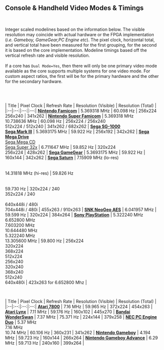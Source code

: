 
## Console & Handheld Video Modes & Timings

<br>

Integer scaled modelines based on the information below. The visible resolution may coincide with actual hardware or the FPGA implementation (_i.e. Gameboy, GameGear,PC Engine etc_). The pixel clock, horizontal total, and vertical total have been measured for the first grouping, for the second it is based on the core implementation. Modeline timings based off the vertical refresh rate and visible resolution.<br><br>
If a core has `Dual Mode=Yes`, then there will only be one primary video mode available as the core supports multiple systems for one video mode. For custom aspect ratios, the first will be for the primary hardware and the other for the secondary hardware.<br><br>

<br>

| Title | Pixel Clock | Refresh Rate | Resolution (Visible) | Resolution (Total) |
|:--|:--:|:--:|:--:|
[**Nintendo Famicom**](https://github.com/atrac17/MiSTer_Integer_Modelines/blob/Update/console/console.md#nintendo-famicom--nintendo-entertainment-system) | 5.369318 MHz | 60.098 Hz | 256x224<br>256x240 | 341x262 |
[**Nintendo Super Famicom**](https://github.com/atrac17/MiSTer_Integer_Modelines/blob/Update/console/console.md#super-famicom--super-nintendo) | 5.369318 MHz<br>10.738636 MHz | 60.098 Hz | 256x224 / 256x240<br>512x224 / 512x240 | 341x262 / 682x262 |
[**Sega SG-1000**](https://github.com/atrac17/MiSTer_Integer_Modelines/blob/Update/console/console.md#sega-sg-1000)<br>[**Sega Mark III**](https://github.com/atrac17/MiSTer_Integer_Modelines/blob/Update/console/console.md#sega-mark-iii--sega-master-system-sega-sg-1000-compatible) | 5.3693175 MHz | 59.922 Hz | 256x192 | 342x262 |
[**Sega Mega Drive**](https://github.com/atrac17/MiSTer_Integer_Modelines/blob/Update/console/console.md#sega-mega-drive--sega-genesis)<br>[Sega Mega CD](https://github.com/atrac17/MiSTer_Integer_Modelines/blob/Update/console/console.md#sega-mega-drive--sega-genesis)<br>[Sega Super 32x](https://github.com/atrac17/MiSTer_Integer_Modelines/blob/Update/console/console.md#sega-mega-drive--sega-genesis) | 6.711647 MHz | 59.852 Hz | 320x224<br>256x224 | 428x262 |
[**Sega GameGear**](https://github.com/atrac17/MiSTer_Integer_Modelines/blob/Update/console/console.md#sega-game-gear) | 5.3693175 MHz | 59.922 Hz | 160x144 | 342x262 |
[**Sega Saturn**](https://github.com/atrac17/MiSTer_Integer_Modelines/blob/Update/console/console.md#sega-saturn) | 7.15909 MHz (lo-res)<br><br><br>14.31818 MHz (hi-res) | 59.826 Hz<br><br><br>59.730 Hz | 320x224 / 240<br>352x224 / 240<br><br>640x448i / 480i<br>704x448i / 480i | 455x263 / 910x263 |
[**SNK NeoGeo AES**](https://github.com/atrac17/MiSTer_Integer_Modelines/blob/Update/console/console.md#neo-geo-advanced-entertainment-system) | 6.041957 MHz | 59.599 Hz | 320x224 | 384x264 |
[**Sony PlayStation**](https://github.com/atrac17/MiSTer_Integer_Modelines/blob/Update/console/console.md#sony-playstation) | 5.322240 MHz<br>6.652800 MHz<br>7.603200 MHz<br>10.644480 MHz<br>5.322240 MHz<br>13.305600 MHz | 59.800 Hz | 256x224<br>320x224<br>368x224<br>512x224<br>256x240<br>320x240<br>368x240<br>512x240<br>640x480i | 423x263 for 6.652800 Mhz |

<br>

| Title | Pixel Clock | Refresh Rate | Resolution (Visible) | Resolution (Total) |
|:--|:--:|:--:|:--:|
[**Atari 7800**](https://github.com/atrac17/MiSTer_Integer_Modelines/blob/Update/console/console.md#atari-7800) | 7.16 MHz | 59.965 Hz | 372x224 | 454x263 |
[**Atari Lynx**](https://github.com/atrac17/MiSTer_Integer_Modelines/blob/Update/console/console.md#atari-lynx) | 7.11 MHz | 59.176 Hz | 160x102 | 445x270 |
[**Bandai WonderSwan**](https://github.com/atrac17/MiSTer_Integer_Modelines/blob/Update/console/console.md#bandai-wonderswan--wonderswan-color) | 7.37 MHz | 75.371 Hz | 224x144 | 379x258 |
[**NEC PC Engine Duo**](https://github.com/atrac17/MiSTer_Integer_Modelines/blob/Update/console/console.md#pc-engine-duo--turbo-duo) | 5.37 MHz<br>7.16 MHz<br>10.74 MHz | 60.106 Hz | 360x231 | 341x262 |
[**Nintendo Gameboy**](https://github.com/atrac17/MiSTer_Integer_Modelines/blob/Update/console/console.md#game-boy--game-boy-color) | 4.194 MHz | 59.723 Hz | 160x144 | 266x264 |
[**Nintendo Gameboy Advance**](https://github.com/atrac17/MiSTer_Integer_Modelines/blob/Update/console/console.md#game-boy-advance) | 6.29 MHz | 59.713 Hz | 240x160 | 399x264 |

<br>
